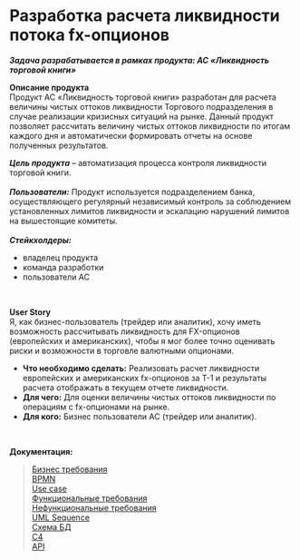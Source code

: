 # Разработка расчета ликвидности потока fx-опционов
***Задача разрабатывается в рамках продукта: АС «Ликвидность торговой книги»***

**Описание продукта**
<br>Продукт АС «Ликвидность торговой книги» разработан для расчета величины чистых оттоков ликвидности Торгового подразделения в случае реализации кризисных ситуаций на рынке. 
Данный продукт позволяет рассчитать величину чистых оттоков ликвидности по итогам каждого дня и автоматически формировать отчеты на основе полученных результатов.

***Цель продукта*** – автоматизация процесса контроля ликвидности торговой книги.</br>
<br>***Пользователи:*** Продукт используется подразделением банка, осуществляющего регулярный независимый контроль за соблюдением установленных лимитов ликвидности и эскалацию нарушений лимитов на вышестоящие комитеты.</br>
<br>***Стейкхолдеры:*** 
- владелец продукта
- команда разработки
- пользователи АС
</br>

**User Story**
<br>Я, как бизнес-пользователь (трейдер или аналитик), хочу иметь возможность рассчитывать ликвидность для FX-опционов (европейских и американских), чтобы я мог более точно оценивать риски и возможности в торговле валютными опционами.</br>

- **Что необходимо сделать:** Реализовать расчет ликвидности европейских и американских fx-опционов за T-1 и результаты расчета отображать в текущем отчете ликвидности.
- **Для чего:** Для оценки величины чистых оттоков ликвидности по операциям с fx-опционами на рынке.
- **Для кого:** Бизнес пользователи АС (трейдер или аналитик).
</br>

**Документация:**
<br>

> [Бизнес требования](https://github.com/Matyushchenko/liquidity_calc/blob/master/бизнес_требования.md)</br>
> [BPMN](https://github.com/Matyushchenko/liquidity_calc/blob/master/bpmn.md)</br>
> [Use case](https://github.com/Matyushchenko/liquidity_calc/blob/master/use_cases.md)</br>
> [Функциональные требования](https://github.com/Matyushchenko/liquidity_calc/blob/master/ФТ.md)</br>
> [Нефункциональные требования](https://github.com/Matyushchenko/liquidity_calc/blob/master/НФТ.md)</br>
> [UML Sequence](https://github.com/anastassaa/liquidity_calc/blob/master/uml_sequence.md)</br>
> [Схема БД](https://github.com/Matyushchenko/liquidity_calc/blob/master/%D1%81%D1%85%D0%B5%D0%BC%D0%B0_%D0%91%D0%94.md)</br>
>[C4](https://github.com/anastassaa/liquidity_calc/blob/master/С4.md)</br>
> [API](https://github.com/anastassaa/liquidity_calc/blob/master/api.md)</br>
</br>
